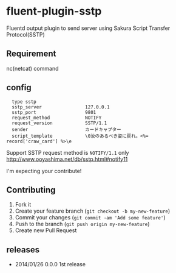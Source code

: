 # fluent-plugin-sstp

Fluentd output plugin to send server using Sakura Script Transfer Protocol(SSTP)

## Requirement

nc(netcat) command

## config

````
  type sstp
  sstp_server                127.0.0.1
  sstp_port                  9801
  request_method             NOTIFY
  request_version            SSTP/1.1
  sender                     カードキャプター
  script_template            \0汝のあるべき姿に戻れ。<%= record['craw_card'] %>\e
````

Support SSTP request method is `NOTIFY/1.1` only
http://www.ooyashima.net/db/sstp.html#notify11

I'm expecting your contribute!

## Contributing

1. Fork it
2. Create your feature branch (`git checkout -b my-new-feature`)
3. Commit your changes (`git commit -am 'Add some feature'`)
4. Push to the branch (`git push origin my-new-feature`)
5. Create new Pull Request

## releases

- 2014/01/26 0.0.0 1st release

